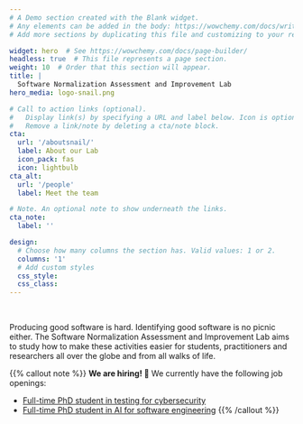 ```yaml
---
# A Demo section created with the Blank widget.
# Any elements can be added in the body: https://wowchemy.com/docs/writing-markdown-latex/
# Add more sections by duplicating this file and customizing to your requirements.

widget: hero  # See https://wowchemy.com/docs/page-builder/
headless: true  # This file represents a page section.
weight: 10  # Order that this section will appear.
title: |
  Software Normalization Assessment and Improvement Lab
hero_media: logo-snail.png

# Call to action links (optional).
#   Display link(s) by specifying a URL and label below. Icon is optional for `cta`.
#   Remove a link/note by deleting a cta/note block.
cta:
  url: '/aboutsnail/'
  label: About our Lab
  icon_pack: fas
  icon: lightbulb
cta_alt:
  url: '/people'
  label: Meet the team

# Note. An optional note to show underneath the links.
cta_note:
  label: ''

design:
  # Choose how many columns the section has. Valid values: 1 or 2.
  columns: '1'
  # Add custom styles
  css_style:
  css_class:
---
```


<br/>

Producing good software is hard. Identifying good software is no picnic either. The Software Normalization Assessment and Improvement Lab aims to study how to make these activities easier for students, practitioners and researchers all over the globe and from all walks of life.

{{% callout note %}}
**We are hiring! :tada:** We currently have the following job openings:
- [Full-time PhD student in testing for cybersecurity](https://academicpositions.com/ad/university-namur/2022/full-time-phd-student-in-testing-for-cybersecurity-cyberexcellence-project/175050)
- [Full-time PhD student in AI for software engineering](https://academicpositions.com/ad/university-namur/2022/full-time-phd-student-in-ai-for-software-engineering-ariac-project/176214)
{{% /callout %}}

